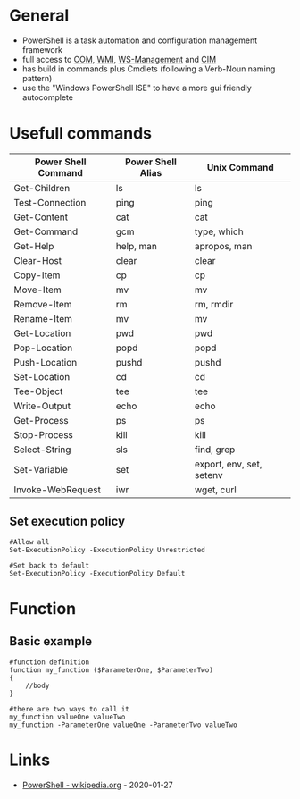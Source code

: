 # General

* PowerShell is a task automation and configuration management framework
* full access to [COM](https://en.wikipedia.org/wiki/Component_Object_Model), [WMI](https://en.wikipedia.org/wiki/Windows_Management_Instrumentation), [WS-Management](https://en.wikipedia.org/wiki/WS-Management) and [CIM](https://en.wikipedia.org/wiki/Common_Information_Model_(computing))
* has build in commands plus Cmdlets (following a Verb-Noun naming pattern)
* use the "Windows PowerShell ISE" to have a more gui friendly autocomplete

# Usefull commands

| Power Shell Command | Power Shell Alias | Unix Command |
| --- | --- | --- |
| Get-Children | ls | ls |
| Test-Connection | ping | ping |
| Get-Content | cat | cat |
| Get-Command | gcm | type, which |
| Get-Help | help, man | apropos, man |
| Clear-Host | clear | clear |
| Copy-Item | cp | cp |
| Move-Item | mv | mv |
| Remove-Item | rm | rm, rmdir |
| Rename-Item | mv | mv |
| Get-Location | pwd | pwd |
| Pop-Location | popd | popd |
| Push-Location | pushd | pushd |
| Set-Location | cd | cd |
| Tee-Object | tee | tee |
| Write-Output | echo | echo |
| Get-Process | ps | ps |
| Stop-Process | kill | kill |
| Select-String | sls | find, grep |
| Set-Variable | set | export, env, set, setenv |
| Invoke-WebRequest | iwr | wget, curl |

## Set execution policy

```
#Allow all
Set-ExecutionPolicy -ExecutionPolicy Unrestricted

#Set back to default
Set-ExecutionPolicy -ExecutionPolicy Default
```

# Function

## Basic example

```
#function definition
function my_function ($ParameterOne, $ParameterTwo)
{
    //body
}

#there are two ways to call it
my_function valueOne valueTwo
my_function -ParameterOne valueOne -ParameterTwo valueTwo
```

# Links

* [PowerShell - wikipedia.org](https://en.wikipedia.org/wiki/PowerShell) - 2020-01-27
